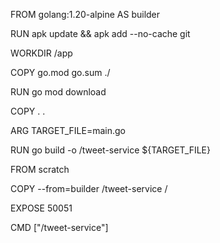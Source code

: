 FROM golang:1.20-alpine AS builder

RUN apk update && apk add --no-cache git

WORKDIR /app

COPY go.mod go.sum ./

RUN go mod download

COPY . .

ARG TARGET_FILE=main.go

RUN go build -o /tweet-service ${TARGET_FILE}

FROM scratch

COPY --from=builder /tweet-service /

EXPOSE 50051

CMD ["/tweet-service"]